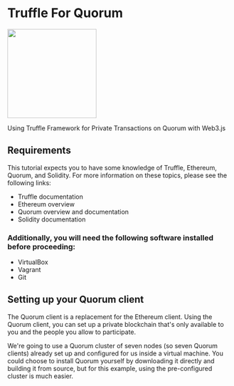 # Truffle For Quorum


<img src="https://camo.githubusercontent.com/f9c53a48d03edba49e1a94745a27386cf5e0fc6e/687474703a2f2f74727566666c656672616d65776f726b2e636f6d2f646f63732f696d672f6c6f676f2e706e67" width="200" data-canonical-src="http://truffleframework.com/docs/img/logo.png" style="max-width:100%;">


Using Truffle Framework for Private Transactions on Quorum with Web3.js

## Requirements
This tutorial expects you to have some knowledge of Truffle, Ethereum, Quorum, and Solidity. For more information on these topics, please see the following links:

- Truffle documentation
- Ethereum overview
- Quorum overview and documentation
- Solidity documentation

### Additionally, you will need the following software installed before proceeding:

- VirtualBox
- Vagrant
- Git

## Setting up your Quorum client
The Quorum client is a replacement for the Ethereum client. Using the Quorum client, you can set up a private blockchain that's only available to you and the people you allow to participate.

We're going to use a Quorum cluster of seven nodes (so seven Quorum clients) already set up and configured for us inside a virtual machine. You could choose to install Quorum yourself by downloading it directly and building it from source, but for this example, using the pre-configured cluster is much easier.

